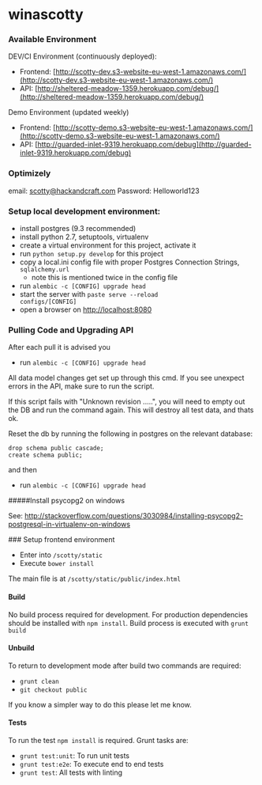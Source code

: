 winascotty
==========

### Available Environment

DEV/CI Environment (continuously deployed):

* Frontend: [http://scotty-dev.s3-website-eu-west-1.amazonaws.com/](http://scotty-dev.s3-website-eu-west-1.amazonaws.com/)
* API: [http://sheltered-meadow-1359.herokuapp.com/debug/](http://sheltered-meadow-1359.herokuapp.com/debug/)

Demo Environment (updated weekly)

* Frontend: [http://scotty-demo.s3-website-eu-west-1.amazonaws.com/](http://scotty-demo.s3-website-eu-west-1.amazonaws.com/)
* API: [http://guarded-inlet-9319.herokuapp.com/debug](http://guarded-inlet-9319.herokuapp.com/debug)

### Optimizely


email: scotty@hackandcraft.com
Password: Helloworld123


### Setup local development environment:

* install postgres (9.3 recommended)
* install python 2.7, setuptools, virtualenv
* create a virtual environment for this project, activate it
* run <code>python setup.py develop</code> for this project
* copy a local.ini config file with proper Postgres Connection Strings, <code>sqlalchemy.url</code>
  * note this is mentioned twice in the config file
* run <code>alembic -c [CONFIG] upgrade head</code>
* start the server with <code>paste serve --reload configs/[CONFIG]</code>
* open a browser on [http://localhost:8080](http://localhost:8080)

### Pulling Code and Upgrading API

After each pull it is advised you
* run <code>alembic -c [CONFIG] upgrade head</code>

All data model changes get set up through this cmd.
If you see unexpect errors in the API, make sure to run the script.

If this script fails with "Unknown revision .....", you will need to empty out the DB and run the command again.
This will destroy all test data, and thats ok.

Reset the db by running the following in postgres on the relevant database:

    drop schema public cascade;
    create schema public;

and then

* run <code>alembic -c [CONFIG] upgrade head</code>

#####Install psycopg2 on windows

See:
http://stackoverflow.com/questions/3030984/installing-psycopg2-postgresql-in-virtualenv-on-windows

### Setup frontend environment
* Enter into `/scotty/static`
* Execute `bower install`

The main file is at `/scotty/static/public/index.html`

#### Build

No build process required for development.
For production dependencies should be installed with `npm install`.
Build process is executed with `grunt build`

#### Unbuild

To return to development mode after build two commands are required:

* `grunt clean`
* `git checkout public`

If you know a simpler way to do this please let me know.

#### Tests

To run the test `npm install` is required. Grunt tasks are:

* `grunt test:unit`: To run unit tests
* `grunt test:e2e`: To execute end to end tests
* `grunt test`: All tests with linting
